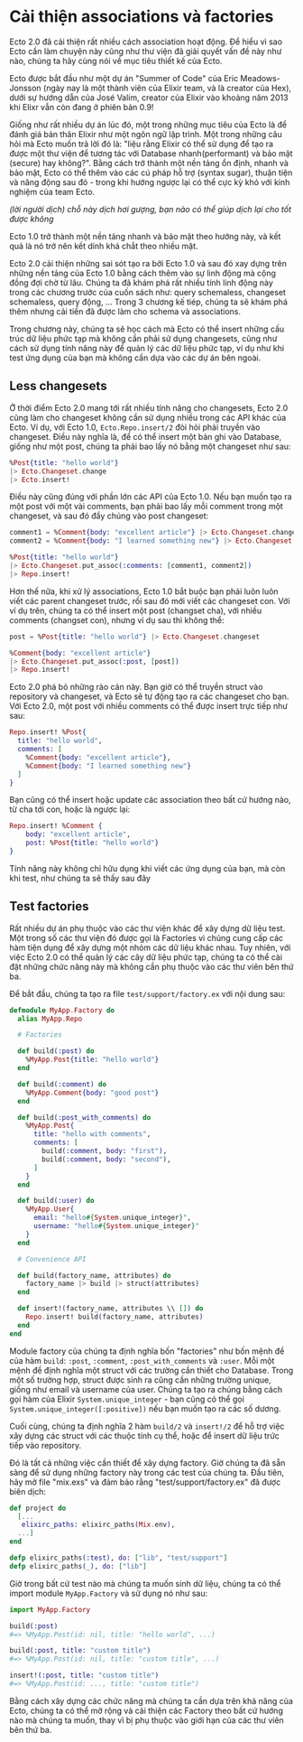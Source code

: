 # Cải thiện associations và factories

Ecto 2.0 đã cải thiện rất nhiều cách association hoạt động. Để hiểu vì sao Ecto cần làm chuyện này cũng như thư viện đã giải quyết vấn đề này như nào, chúng ta hãy cùng nói về mục tiêu thiết kế của Ecto.

Ecto được bắt đầu như một dự án "Summer of Code" của Eric Meadows-Jonsson (ngày nay là một thành viên của Elixir team, và là creator của Hex), dưới sự hướng dẫn của José Valim, creator của Elixir vào khoảng năm 2013 khi Elixr vẫn còn đang ở phiên bản 0.9!

Giống như rất nhiều dự án lúc đó, một trong những mục tiêu của Ecto là để đánh giá bản thân Elixir như một ngôn ngữ lập trình. Một trong những câu hỏi mà Ecto muốn trả lời đó là: "liệu rằng Elixir có thể sử dụng để tạo ra được một thư viện để tương tác với Database nhanh(performant) và bảo mật (secure) hay không?". Bằng cách trở thành một nền tảng ổn định, nhanh và bảo mật, Ecto có thể thêm vào các cú pháp hỗ trợ (syntax sugar), thuận tiện và năng động sau đó - trong khi hướng ngược lại có thể cực kỳ khó với kinh nghiệm của team Ecto.

*(lời người dịch) chỗ này dịch hơi gượng, bạn nào có thể giúp dịch lại cho tốt được không*

Ecto 1.0 trở thành một nền tảng nhanh và bảo mật theo hướng này, và kết quả là nó trở nên kết dính khá chắt theo nhiều mặt.

Ecto 2.0 cải thiện những sai sót tạo ra bởi Ecto 1.0 và sau đó xay dựng trên những nền tảng của Ecto 1.0 bằng cách thêm vào sự linh động mà cộng đồng đợi chờ từ lâu. Chúng ta đã khám phá rất nhiều tính linh động này trong các chương trước của cuốn sách như: query schemaless, changeset schemaless, query động, ... Trong 3 chương kế tiép, chúng ta sẽ khám phá thêm nhưng cải tiến đã được làm cho schema và associations.

Trong chương này, chúng ta sẽ học cách mà Ecto có thể insert những cấu trúc dữ liệu phức tạp mà không cần phải sử dụng changesets, cũng như cách sử dụng tính năng này để quản lý các dữ liệu phức tạp, ví dụ như khi test ứng dụng của bạn mà không cần dựa vào các dự án bên ngoài.

## Less changesets

Ở thời điểm Ecto 2.0 mang tới rất nhiều tính năng cho changesets, Ecto 2.0 cũng làm cho changeset không cần sử dụng nhiều trong các API khác của Ecto. Ví dụ, với Ecto 1.0, `Ecto.Repo.insert/2` đòi hỏi phải truyền vào changeset. Điều này nghĩa là, để có thể insert một bản ghi vào Database, giống như một post, chúng ta phải bao lấy nó bằng một changeset như sau:

```elixir
%Post{title: "hello world"}
|> Ecto.Changeset.change
|> Ecto.insert!
```

Điều này cũng đúng với phần lớn các API của Ecto 1.0. Nếu bạn muốn tạo ra một post với một vài comments, bạn phải bao lấy mỗi comment trong một changeset, và sau đó đẩy chúng vào post changeset:

```elixir
comment1 = %Comment{body: "excellent article"} |> Ecto.Changeset.change
comment2 = %Comment{body: "I learned something new"} |> Ecto.Changeset.change

%Post{title: "hello world"}
|> Ecto.Changeset.put_assoc(:comments: [comment1, comment2])
|> Repo.insert!
```

Hơn thế nữa, khi xử lý associations, Ecto 1.0 bắt buộc bạn phải luôn luôn viết các parent changeset trước, rồi sau đó mới viết các changeset con. Với ví dụ trên, chúng ta có thể insert một post (changset cha), với nhiều comments (changset con), nhưng ví dụ sau thì không thể:

```elixir
post = %Post{title: "hello world"} |> Ecto.Changeset.changeset

%Comment{body: "excellent article"}
|> Ecto.Changeset.put_assoc(:post, [post])
|> Repo.insert!
```

Ecto 2.0 phá bỏ những rào cản này. Bạn giờ có thể truyền struct vào repository và changeset, và Ecto sẽ tự động tạo ra các changeset cho bạn. Với Ecto 2.0, một post với nhiều comments có thể được insert trực tiếp như sau:

```elixir
Repo.insert! %Post{
  title: "hello world",
  comments: [
    %Comment{body: "excellent article"},
    %Comment{body: "I learned something new"}
  ]
}
```

Bạn cũng có thể insert hoặc update các association theo bất cứ hướng nào, từ cha tới con, hoặc là ngược lại:

```elixir
Repo.insert! %Comment {
    body: "excellent article",
    post: %Post{title: "hello world"}
}
```

Tính năng này không chỉ hữu dụng khi viết các ứng dụng của bạn, mà còn khi test, như chúng ta sẽ thấy sau đây

## Test factories

Rất nhiều dự án phụ thuộc vào các thư viện khác để xây dựng dữ liệu test. Một trong số các thư viện đó được gọi là Factories vì chúng cung cấp các hàm tiện dụng để xây dựng một nhóm các dữ liệu khác nhau. Tuy nhiên, với việc Ecto 2.0 có thể quản lý các cây dữ liệu phức tạp, chúng ta có thể cài đặt những chức năng này mà không cần phụ thuộc vào các thư viên bên thứ ba.

Để bắt đầu, chúng ta tạo ra file `test/support/factory.ex` với nội dung sau:

```elixir
defmodule MyApp.Factory do
  alias MyApp.Repo

  # Factories

  def build(:post) do
    %MyApp.Post{title: "hello world"}
  end

  def build(:comment) do
    %MyApp.Comment{body: "good post"}
  end

  def build(:post_with_comments) do
    %MyApp.Post{
      title: "hello with comments",
      comments: [
        build(:comment, body: "first"),
        build(:comment, body: "second"),
      ]
    }
  end

  def build(:user) do
    %MyApp.User{
      email: "hello#{System.unique_integer}",
      username: "hello#{System.unique_integer}"
    }
  end

  # Convenience API

  def build(factory_name, attributes) do
    factory_name |> build |> struct(attributes)
  end

  def insert!(factory_name, attributes \\ []) do
    Repo.insert! build(factory_name, attributes)
  end
end
```

Module factory của chúng ta định nghĩa bốn "factories" như bốn mệnh đề của hàm `build`: `:post`, `:comment`, `:post_with_comments` và `:user`. Mỗi một mệnh đề định nghĩa một struct với các trường cần thiết cho Database. Trong một số trường hợp, struct được sinh ra cũng cần những trường unique, giống như email và username của user. Chúng ta tạo ra chúng bằng cách gọi hàm của Elixir `System.unique_integer` - bạn cũng có thể gọi `System.unique_integer([:positive])` nếu bạn muốn tạo ra các số dương.

Cuối cùng, chúng ta định nghĩa 2 hàm `build/2` và `insert!/2` để hỗ trợ việc xây dựng các struct với các thuộc tính cụ thể, hoặc để insert dữ liệu trức tiếp vào repository.

Đó là tất cả những việc cần thiết để xây dựng factory. Giờ chúng ta đã sẵn sàng để sử dụng những factory này trong các test của chúng ta. Đầu tiên, hãy mở file "mix.exs" và đảm bảo rằng "test/support/factory.ex" đã được biên dịch:

```elixir
def project do
  [...
   elixirc_paths: elixirc_paths(Mix.env),
  ...]
end

defp elixirc_paths(:test), do: ["lib", "test/support"]
defp elixirc_paths(_), do: ["lib"]
```

Giờ trong bất cứ test nào mà chúng ta muốn sinh dữ liệu, chúng ta có thể import module `MyApp.Factory` và sử dụng nó như sau:

```elixir
import MyApp.Factory

build(:post)
#=> %MyApp.Post(id: nil, title: "hello world", ...)

build(:post, title: "custom title")
#=> %MyApp.Post(id: nil, title: "custom title", ...)

insert!(:post, title: "custom title")
#=> %MyApp.Post(id: ..., title: "custom title")
```

Bằng cách xây dựng các chức năng mà chúng ta cần dựa trên khả năng của Ecto, chúng ta có thể mở rộng và cải thiện các Factory theo bất cứ hướng nào mà chúng ta muốn, thay vì bị phụ thuộc vào giới hạn của các thư viên bên thứ ba.
